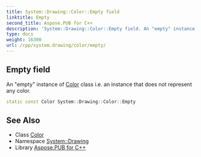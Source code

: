 ```yaml
---
title: System::Drawing::Color::Empty field
linktitle: Empty
second_title: Aspose.PUB for C++
description: 'System::Drawing::Color::Empty field. An "empty" instance of Color class i.e. an instance that does not represent any color in C++.'
type: docs
weight: 16300
url: /cpp/system.drawing/color/empty/
---
```

## Empty field


An "empty" instance of [Color](../) class i.e. an instance that does not represent any color.

```cpp
static const Color System::Drawing::Color::Empty
```

## See Also

* Class [Color](../)
* Namespace [System::Drawing](../../)
* Library [Aspose.PUB for C++](../../../)
